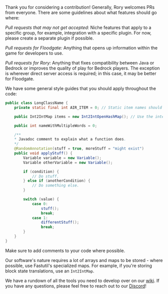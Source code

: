 Thank you for considering a contribution! Generally, Rory welcomes PRs from everyone. There are some guidelines about what features should go where:


*Pull requests that may not get accepted:* Niche features that apply to a specific group, for example, integration with a specific plugin. For now, please create a separate plugin if possible.

*Pull requests for Floodgate:* Anything that opens up information within the game for developers to use.

*Pull requests for Rory:* Anything that fixes compatibility between Java or Bedrock or improves the quality of play for Bedrock players. The exception is wherever direct server access is required; in this case, it may be better for Floodgate.


We have some general style guides that you should apply throughout the code:

```java
public class LongClassName {
    private static final int AIR_ITEM = 0; // Static item names should be capitalized

    public Int2IntMap items = new Int2IntOpenHashMap(); // Use the interface as the class type but initialize with the implementation.

    public int nameWithMultipleWords = 0;

    /**
    * Javadoc comment to explain what a function does.
    */
    @RandomAnnotation(stuff = true, moreStuff = "might exist")
    public void applyStuff() {
        Variable variable = new Variable();
        Variable otherVariable = new Variable();

        if (condition) {
	        // Do stuff.
        } else if (anotherCondition) {
	    	// Do something else.
        }

        switch (value) {
            case 0:
                stuff();
                break;
            case 1:
                differentStuff();
                break;
        }
    }
}
```

Make sure to add comments to your code where possible.

Our software's nature requires a lot of arrays and maps to be stored - where possible, use Fastutil's specialized maps. For example, if you're storing block state translations, use an `Int2IntMap`.

We have a rundown of all the tools you need to develop over on our [wiki](https://github.com/RoryMC/Rory/wiki/Developer-Guide). If you have any questions, please feel free to reach out to our [Discord](https://discord.gg/geysermc)!
